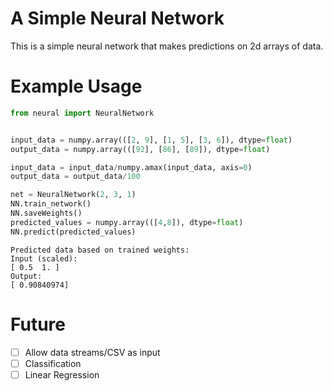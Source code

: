 # A Simple Neural Network
This is a simple neural network that makes predictions on 2d arrays of data.

# Example Usage
```python
from neural import NeuralNetwork


input_data = numpy.array(([2, 9], [1, 5], [3, 6]), dtype=float)
output_data = numpy.array(([92], [86], [89]), dtype=float)

input_data = input_data/numpy.amax(input_data, axis=0)
output_data = output_data/100

net = NeuralNetwork(2, 3, 1)
NN.train_network()
NN.saveWeights()
predicted_values = numpy.array(([4,8]), dtype=float)
NN.predict(predicted_values)
```
```
Predicted data based on trained weights:
Input (scaled):
[ 0.5  1. ]
Output:
[ 0.90840974]
```


# Future
- [ ] Allow data streams/CSV as input
- [ ] Classification
- [ ] Linear Regression
